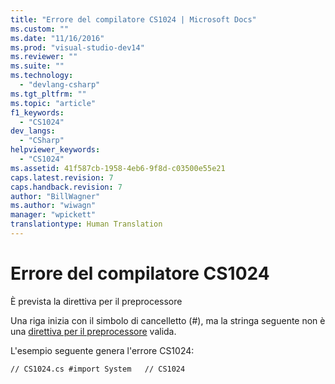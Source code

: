 ```yaml
---
title: "Errore del compilatore CS1024 | Microsoft Docs"
ms.custom: ""
ms.date: "11/16/2016"
ms.prod: "visual-studio-dev14"
ms.reviewer: ""
ms.suite: ""
ms.technology: 
  - "devlang-csharp"
ms.tgt_pltfrm: ""
ms.topic: "article"
f1_keywords: 
  - "CS1024"
dev_langs: 
  - "CSharp"
helpviewer_keywords: 
  - "CS1024"
ms.assetid: 41f587cb-1958-4eb6-9f8d-c03500e55e21
caps.latest.revision: 7
caps.handback.revision: 7
author: "BillWagner"
ms.author: "wiwagn"
manager: "wpickett"
translationtype: Human Translation
---
```

# Errore del compilatore CS1024
È prevista la direttiva per il preprocessore  
  
 Una riga inizia con il simbolo di cancelletto \(\#\), ma la stringa seguente non è una [direttiva per il preprocessore](../../csharp/language-reference/preprocessor-directives/index.md) valida.  
  
 L'esempio seguente genera l'errore CS1024:  
  
```  
// CS1024.cs #import System   // CS1024  
```